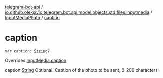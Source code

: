 [telegram-bot-api](../../index.md) / [io.github.oleksivio.telegram.bot.api.model.objects.std.files.inputmedia](../index.md) / [InputMediaPhoto](index.md) / [caption](./caption.md)

# caption

`var caption: `[`String`](https://kotlinlang.org/api/latest/jvm/stdlib/kotlin/-string/index.html)`?`

Overrides [InputMedia.caption](../-input-media/caption.md)

caption [String](https://kotlinlang.org/api/latest/jvm/stdlib/kotlin/-string/index.html) Optional. Caption of the photo to be sent, 0-200 characters

